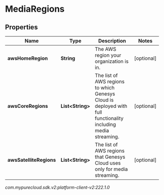 # MediaRegions


## Properties

| Name | Type | Description | Notes |
| ------------ | ------------- | ------------- | ------------- |
| **awsHomeRegion** | **String** | The AWS region your organization is in. |  [optional] |
| **awsCoreRegions** | **List&lt;String&gt;** | The list of AWS regions to which Genesys Cloud is deployed with full functionality including media streaming. |  [optional] |
| **awsSatelliteRegions** | **List&lt;String&gt;** | The list of AWS regions that Genesys Cloud uses only for media streaming. |  [optional] |




_com.mypurecloud.sdk.v2:platform-client-v2:222.1.0_

